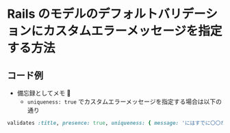# Rails のモデルのデフォルトバリデーションにカスタムエラーメッセージを指定する方法

## コード例

- 備忘録としてメモ :memo:
  - `uniqueness: true` でカスタムエラーメッセージを指定する場合は以下の通り

```ruby
validates :title, presence: true, uniqueness: { message: 'にはすでに〇〇がチョメチョメです' }
```
